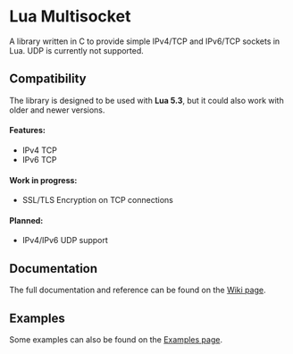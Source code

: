 
# Lua Multisocket
A library written in C to provide simple IPv4/TCP and IPv6/TCP sockets in Lua.
UDP is currently not supported.

## Compatibility
The library is designed to be used with **Lua 5.3**, 
but it could also work with older and newer versions.

#### Features:
* IPv4 TCP
* IPv6 TCP

#### Work in progress:
* SSL/TLS Encryption on TCP connections

#### Planned:
* IPv4/IPv6 UDP support

## Documentation
The full documentation and reference can be found on the [Wiki page](https://github.com/NerLOR/Multisocket/wiki).

## Examples
Some examples can also be found on the [Examples page](https://github.com/NerLOR/Multisocket/wiki/Examples).
